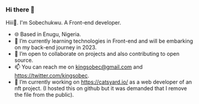 ### Hi there 👋

<!--
**Kingsobec/Kingsobec** is a ✨ _special_ ✨ repository because its `README.md` (this file) appears on your GitHub profile.

Here are some ideas to get you started:

- 
- 🌱 I’m currently learning ...
- 👯 I’m looking to collaborate on ...
- 🤔 I’m looking for help with ...
- 💬 Ask me about ...
- 📫 How to reach me: ...
- 😄 Pronouns: ...
- ⚡ Fun fact: ...
-->
Hiii👋. I'm Sobechukwu.
A Front-end developer.

- 🌐 Based in Enugu, Nigeria.
- 🌱 I’m currently learning technologies in Front-end and will be embarking on my back-end journey in 2023.
- 👯 I’m open to collaborate on projects and also contributing to open source.
- 📫 You can reach me on kingsobec@gmail.com and https://twitter.com/kingsobec.
- 🔭 I’m currently working on https://catsyard.io/ as a web developer of an nft project. (I hosted this on github but it was demanded that I remove the file from the public).

